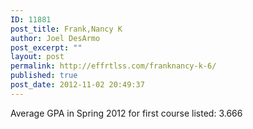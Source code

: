```yaml
---
ID: 11881
post_title: Frank,Nancy K
author: Joel DesArmo
post_excerpt: ""
layout: post
permalink: http://effrtlss.com/franknancy-k-6/
published: true
post_date: 2012-11-02 20:49:37
---
```

<p>Average GPA in Spring 2012 for first course listed: 3.666</p>